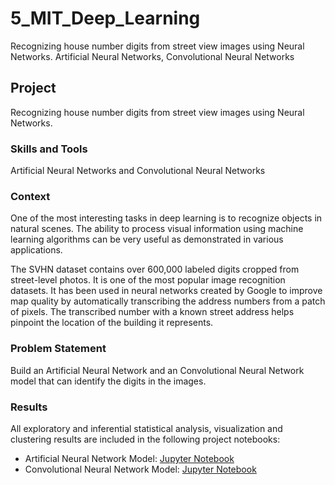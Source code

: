# 5_MIT_Deep_Learning
Recognizing house number digits from street view images using Neural Networks. Artificial Neural Networks, Convolutional Neural Networks



## Project
Recognizing house number digits from street view images using Neural Networks.

### Skills and Tools
Artificial Neural Networks and Convolutional Neural Networks

### Context
One of the most interesting tasks in deep learning is to recognize objects in natural scenes. The ability to process visual information using machine learning algorithms can be very useful as demonstrated in various applications.

The SVHN dataset contains over 600,000 labeled digits cropped from street-level photos. It is one of the most popular image recognition datasets. It has been used in neural networks created by Google to improve map quality by automatically transcribing the address numbers from a patch of pixels. The transcribed number with a known street address helps pinpoint the location of the building it represents.

### Problem Statement
Build an Artificial Neural Network and an Convolutional Neural Network model that can identify the digits in the images.


### Results
All exploratory and inferential statistical analysis, visualization and clustering results are included in the following project notebooks:
- Artificial Neural Network Model: [Jupyter Notebook](NN_Project_Learner_Notebook_SVHN.ipynb)
- Convolutional Neural Network Model: [Jupyter Notebook](CNN_Project_Learner_Notebook_SVHN.ipynb) 

